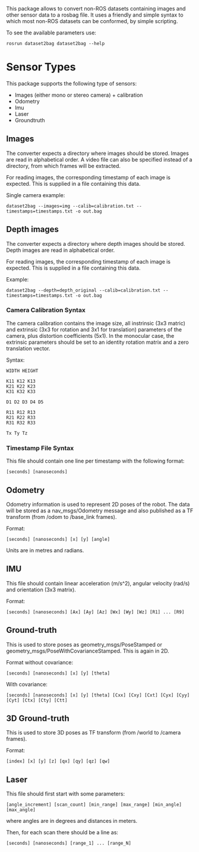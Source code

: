 This package allows to convert non-ROS datasets containing images and other sensor data to a rosbag file. It uses a friendly and simple syntax to which most non-ROS datasets can be conformed, by simple scripting.

To see the available parameters use:

    rosrun dataset2bag dataset2bag --help

# Sensor Types

This package supports the following type of sensors:

* Images (either mono or stereo camera) + calibration
* Odometry
* Imu
* Laser
* Groundtruth

## Images

The converter expects a directory where images should be stored. Images are read in alphabetical order. A video file can also be specified instead of a directory, from which frames will be extracted.

For reading images, the corresponding timestamp of each image is expected. This is supplied in a file containing this data.

Single camera example:

    dataset2bag --images=img --calib=calibration.txt --timestamps=timestamps.txt -o out.bag

## Depth images

The converter expects a directory where depth images should be stored. Depth images are read in alphabetical order.

For reading images, the corresponding timestamp of each image is expected. This is supplied in a file containing this data.

Example:

    dataset2bag --depth=depth_original --calib=calibration.txt --timestamps=timestamps.txt -o out.bag

### Camera Calibration Syntax

The camera calibration contains the image size, all instrinsic (3x3 matric) and extrinsic (3x3 for rotation and 3x1 for translation) parameters of the camera, plus distortion coefficients (5x1). In the monocular case, the extrinsic parameters should be set to an identity rotation matrix and a zero translation vector.

Syntax:

    WIDTH HEIGHT

    K11 K12 K13
    K21 K22 K23
    K31 K32 K33

    D1 D2 D3 D4 D5

    R11 R12 R13
    R21 R22 R33
    R31 R32 R33

    Tx Ty Tz

### Timestamp File Syntax

This file should contain one line per timestamp with the following format:

    [seconds] [nanoseconds]

## Odometry

Odometry information is used to represent 2D poses of the robot. The data will be stored as a nav_msgs/Odometry message and also published as a TF transform (from /odom to /base_link frames).

Format:

    [seconds] [nanoseconds] [x] [y] [angle]

Units are in metres and radians.

## IMU

This file should contain linear acceleration (m/s^2), angular velocity (rad/s) and orientation (3x3 matrix).

Format:

    [seconds] [nanoseconds] [Ax] [Ay] [Az] [Wx] [Wy] [Wz] [R1] ... [R9]

## Ground-truth

This is used to store poses as geometry_msgs/PoseStamped or geometry_msgs/PoseWithCovarianceStamped. This is again in 2D.

Format without covariance:

    [seconds] [nanoseconds] [x] [y] [theta]

With covariance:

    [seconds] [nanoseconds] [x] [y] [theta] [Cxx] [Cxy] [Cxt] [Cyx] [Cyy] [Cyt] [Ctx] [Cty] [Ctt]

## 3D Ground-truth

This is used to store 3D poses as TF transform (from /world to /camera frames).

Format:

    [index] [x] [y] [z] [qx] [qy] [qz] [qw]

## Laser

This file should first start with some parameters:

    [angle_increment] [scan_count] [min_range] [max_range] [min_angle] [max_angle]

where angles are in degrees and distances in meters.

Then, for each scan there should be a line as:

    [seconds] [nanoseconds] [range_1] ... [range_N]
